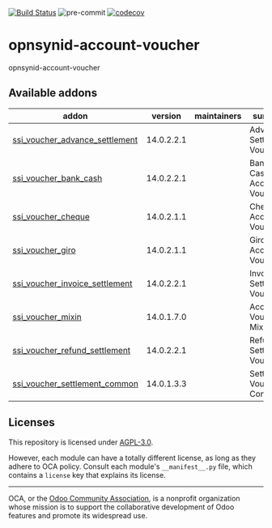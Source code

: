 [![Build Status](https://travis-ci.com/open-synergy/opnsynid-account-voucher.svg?branch=14.0)](https://travis-ci.com/open-synergy/opnsynid-account-voucher)
![pre-commit](https://github.com/open-synergy/opnsynid-account-voucher/actions/workflows/pre-commit.yml/badge.svg)
[![codecov](https://codecov.io/gh/open-synergy/opnsynid-account-voucher/branch/14.0/graph/badge.svg)](https://codecov.io/gh/open-synergy/opnsynid-account-voucher)

<!-- /!\ do not modify above this line -->

# opnsynid-account-voucher

opnsynid-account-voucher

<!-- /!\ do not modify below this line -->

<!-- prettier-ignore-start -->

[//]: # (addons)

Available addons
----------------
addon | version | maintainers | summary
--- | --- | --- | ---
[ssi_voucher_advance_settlement](ssi_voucher_advance_settlement/) | 14.0.2.2.1 |  | Advance Settlement Voucher
[ssi_voucher_bank_cash](ssi_voucher_bank_cash/) | 14.0.2.2.1 |  | Bank & Cash Accounting Voucher
[ssi_voucher_cheque](ssi_voucher_cheque/) | 14.0.2.1.1 |  | Cheque Accounting Voucher
[ssi_voucher_giro](ssi_voucher_giro/) | 14.0.2.1.1 |  | Giro Accounting Voucher
[ssi_voucher_invoice_settlement](ssi_voucher_invoice_settlement/) | 14.0.2.2.1 |  | Invoice Settlement Voucher
[ssi_voucher_mixin](ssi_voucher_mixin/) | 14.0.1.7.0 |  | Account Voucher Mixin
[ssi_voucher_refund_settlement](ssi_voucher_refund_settlement/) | 14.0.2.2.1 |  | Refund Settlement Voucher
[ssi_voucher_settlement_common](ssi_voucher_settlement_common/) | 14.0.1.3.3 |  | Settlement Voucher Common

[//]: # (end addons)

<!-- prettier-ignore-end -->

## Licenses

This repository is licensed under [AGPL-3.0](LICENSE).

However, each module can have a totally different license, as long as they adhere to OCA
policy. Consult each module's `__manifest__.py` file, which contains a `license` key
that explains its license.

----

OCA, or the [Odoo Community Association](http://odoo-community.org/), is a nonprofit
organization whose mission is to support the collaborative development of Odoo features
and promote its widespread use.
